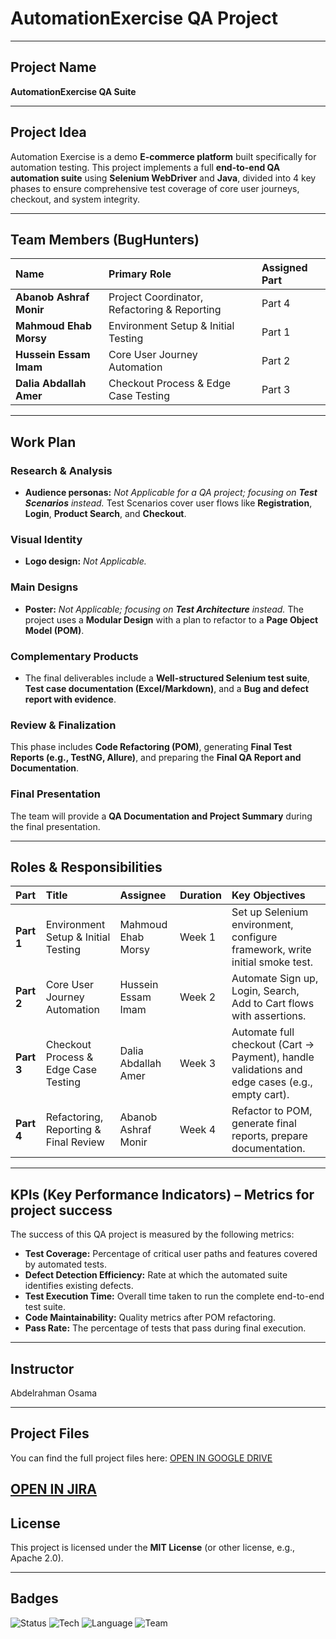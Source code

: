 # AutomationExercise QA Project

---

## Project Name
**AutomationExercise QA Suite**

---

## Project Idea
Automation Exercise is a demo **E-commerce platform** built specifically for automation testing. This project implements a full **end-to-end QA automation suite** using **Selenium WebDriver** and **Java**, divided into 4 key phases to ensure comprehensive test coverage of core user journeys, checkout, and system integrity.

---

## Team Members (BugHunters)
| Name | Primary Role | Assigned Part |
| :--- | :--- | :--- |
| **Abanob Ashraf Monir** | Project Coordinator, Refactoring & Reporting | Part 4 |
| **Mahmoud Ehab Morsy** | Environment Setup & Initial Testing | Part 1 |
| **Hussein Essam Imam** | Core User Journey Automation | Part 2 |
| **Dalia Abdallah Amer** | Checkout Process & Edge Case Testing | Part 3 |

---

## Work Plan

### Research & Analysis
* **Audience personas:** *Not Applicable for a QA project; focusing on **Test Scenarios** instead.* Test Scenarios cover user flows like **Registration**, **Login**, **Product Search**, and **Checkout**.

### Visual Identity
* **Logo design:** *Not Applicable.*

### Main Designs
* **Poster:** *Not Applicable; focusing on **Test Architecture** instead.* The project uses a **Modular Design** with a plan to refactor to a **Page Object Model (POM)**.

### Complementary Products
* The final deliverables include a **Well-structured Selenium test suite**, **Test case documentation (Excel/Markdown)**, and a **Bug and defect report with evidence**.

### Review & Finalization
This phase includes **Code Refactoring (POM)**, generating **Final Test Reports (e.g., TestNG, Allure)**, and preparing the **Final QA Report and Documentation**.

### Final Presentation
The team will provide a **QA Documentation and Project Summary** during the final presentation.

---

## Roles & Responsibilities

| Part | Title | Assignee | Duration | Key Objectives |
| :--- | :--- | :--- | :--- | :--- |
| **Part 1** | Environment Setup & Initial Testing | Mahmoud Ehab Morsy | Week 1 | Set up Selenium environment, configure framework, write initial smoke test. |
| **Part 2** | Core User Journey Automation | Hussein Essam Imam | Week 2 | Automate Sign up, Login, Search, Add to Cart flows with assertions. |
| **Part 3** | Checkout Process & Edge Case Testing | Dalia Abdallah Amer | Week 3 | Automate full checkout (Cart → Payment), handle validations and edge cases (e.g., empty cart). |
| **Part 4** | Refactoring, Reporting & Final Review | Abanob Ashraf Monir | Week 4 | Refactor to POM, generate final reports, prepare documentation. |

---

## KPIs (Key Performance Indicators) – Metrics for project success
The success of this QA project is measured by the following metrics:
* **Test Coverage:** Percentage of critical user paths and features covered by automated tests.
* **Defect Detection Efficiency:** Rate at which the automated suite identifies existing defects.
* **Test Execution Time:** Overall time taken to run the complete end-to-end test suite.
* **Code Maintainability:** Quality metrics after POM refactoring.
* **Pass Rate:** The percentage of tests that pass during final execution.

---

## Instructor
Abdelrahman Osama

---

## Project Files
You can find the full project files here:
[OPEN IN GOOGLE DRIVE](https://drive.google.com/drive/folders/1Blc4F-n1Kfdbi5_vV3LR41avmRcmFsIO?usp=sharing)

[OPEN IN JIRA](https://depi-bug-hunters.atlassian.net/jira/software/projects/KAN/boards/1?atlOrigin=eyJpIjoiNjIxYzAzMDAxYjEyNDI5NTlmNmUzOWVkYWNkNGU4NjQiLCJwIjoiaiJ9)
---

## License
This project is licensed under the **MIT License** (or other license, e.g., Apache 2.0).

---

## Badges
![Status](https://img.shields.io/badge/Status-In%20Progress-yellow)
![Tech](https://img.shields.io/badge/Tech-Selenium%20WebDriver-blue)
![Language](https://img.shields.io/badge/Language-Java-green)
![Team](https://img.shields.io/badge/Team-Bug%20Hunters-red)

